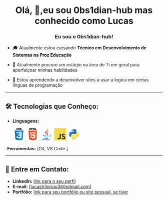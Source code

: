 <h1 align="center">Olá, 👋,eu sou 0bs1dian-hub mas conhecido como Lucas</h1>
<h3 align="center">Eu sou o 0bs1dian-hub!</h3>

- 🎓 Atualmente estou cursando **Técnico em Desenvolvimento de Sistemas na Proz Educação**

- 🚀 Atualmente procuro um estágio na área de Ti em geral para aperfeiçoar minhas habilidades

- 🌱 Estou aprendendo a desenvolver sites a usar a logica em certas línguas de programação

---

## 🛠 Tecnologias que Conheço:

- **Linguagens:** <p align="left"> <a href="https://www.w3schools.com/css/" target="_blank" rel="noreferrer"> <img src="https://raw.githubusercontent.com/devicons/devicon/master/icons/css3/css3-original-wordmark.svg" alt="css3" width="40" height="40"/> </a> <a href="https://www.w3.org/html/" target="_blank" rel="noreferrer"> <img src="https://raw.githubusercontent.com/devicons/devicon/master/icons/html5/html5-original-wordmark.svg" alt="html5" width="40" height="40"/> </a> <a href="https://www.java.com" target="_blank" rel="noreferrer"> <img src="https://raw.githubusercontent.com/devicons/devicon/master/icons/java/java-original.svg" alt="java" width="40" height="40"/> </a> <a href="https://developer.mozilla.org/en-US/docs/Web/JavaScript" target="_blank" rel="noreferrer"> <img src="https://raw.githubusercontent.com/devicons/devicon/master/icons/javascript/javascript-original.svg" alt="javascript" width="40" height="40"/> </a> <a href="https://www.python.org" target="_blank" rel="noreferrer"> <img src="https://raw.githubusercontent.com/devicons/devicon/master/icons/python/python-original.svg" alt="python" width="40" height="40"/> </a> </p>

-**Ferramentas:** [Git, VS Code.]

---

## 📩 Entre em Contato:

- **LinkedIn:** [link para o seu perfil](#)
- **E-mail:** [lucash3nriqu3@hotmail.com]
- **Portfólio:** [link para seu portfólio ou site pessoal, se tiver](#)

  


